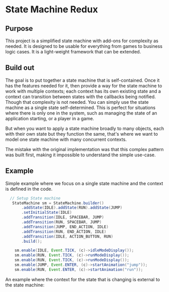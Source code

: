 # State Machine Redux

## Purpose

This project is a simplified state machine with add-ons
for complexity as needed. It is designed to be usable for
everything from games to business logic cases. It is a
light-weight framework that can be extended.

## Build out

The goal is to put together a state machine that is self-contained.
Once it has the features needed for it, then provide a way for the 
state machine to work with multiple contexts; each context has its own
existing state and a context can transition between states with the 
callbacks being notified. Though that complexity is not needed. You 
can simply use the state machine as a single state self-determined.
This is perfect for situations where there is only one in the system,
such as managing the state of an application starting, or a player
in a game.

But when you want to apply a state machine broadly to many objects, each
with their own state but they function the same, that's where we want
to model one state machine with many concurrent contexts.

The mistake with the original implementation was that this complex pattern
was built first, making it impossible to understand the simple use-case.

## Example

Simple example where we focus on a single state machine and the context is defined
in the code.

```java
  // Setup State machine
   StateMachine sm = StateMachine.builder()
       .addState(IDLE).addState(RUN).addState(JUMP)
       .setInitialState(IDLE)
       .addTransition(IDLE, SPACEBAR, JUMP)
       .addTransition(RUN, SPACEBAR, JUMP)
       .addTransition(JUMP, END_ACTION, IDLE)
       .addTransition(RUN, END_ACTION, IDLE)
       .addTransition(IDLE, ACTION_BUTTON, RUN)
       .build();

    sm.enable(IDLE, Event.TICK, (c)->idleModeDisplay());
    sm.enable(RUN, Event.TICK, (c)->runModeDisplay());
    sm.enable(RUN, Event.TICK, (c)->runModeDisplay());
    sm.enable(JUMP, Event.ENTER, (c)->startAnimation("jump"));
    sm.enable(RUN, Event.ENTER, (c)->startAnimation("run"));
```

An example where the context for the state that is changing is external to the
state machine: